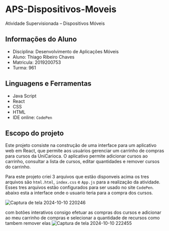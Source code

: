 # APS-Dispositivos-Moveis
Atividade Supervisionada – Dispositivos Móveis
## Informações do Aluno

 - Disciplina: Desenvolvimento de Aplicações Móveis
 - Aluno: Thiago Ribeiro Chaves
 - Matricula: 2019200753
 - Turma: 961

## Linguagens e Ferramentas

 - Java Script
 - React
 - CSS
 - HTML
 - IDE online: `CodePen`


## Escopo do projeto 
Este projeto consiste na construção de uma interface para um aplicativo web em React, que permite aos usuários gerenciar um carrinho de compras para cursos da UniCarioca. O aplicativo permite adicionar cursos ao carrinho, consultar a lista de cursos, editar quantidades e remover cursos do carrinho.

Para este projeto criei 3 arquivos que estão disponveis acima os tres arquivos são `html.html`, `index.css` e `App.js` para a realização da atividade. Esses tres arquivos estão configurados para ser usado no site `CodePen`. abaixo esta a interface onde o usuario teria para a compra dos cursos. 



![Captura de tela 2024-10-10 220246](https://github.com/user-attachments/assets/8cbb0f25-6153-4bc3-b301-735875fabdf4)


com botões interativos consigo efetuar as compras dos cursos e adicionar ao meu carrinho de compras e selecionar a quantidade de recursos como tambem remover elas
![Captura de tela 2024-10-10 222455](https://github.com/user-attachments/assets/e1f13daa-1c49-40f8-a300-0bf83b186d4d)
